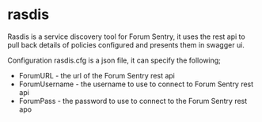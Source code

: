 # rasdis

Rasdis is a service discovery tool for Forum Sentry, it uses the rest api to pull back details of policies configured and presents them in swagger ui.

Configuration
rasdis.cfg is a json file, it can specify the following;

- ForumURL - the url of the Forum Sentry rest api
- ForumUsername - the username to use to connect to Forum Sentry rest api
- ForumPass - the password to use to connect to the Forum Sentry rest apo

